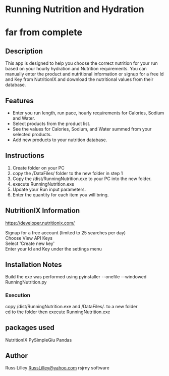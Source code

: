 # Running Nutrition and Hydration

# far from complete

## Description

This app is designed to help you choose the correct nutrition for your run based on your hourly hydration and Nutrition requirements.
You can manually enter the product and nutritional information or signup for a free Id and Key from NutritionIX and download
the nutritional values from their database.

## Features

- Enter you run length, run pace, hourly requirements for Calories, Sodium and Water.
- Select products from the product list.
- See the values for Calories, Sodium, and Water summed from your selected products.
- Add new products to your nutrition database.

## Instructions

1. Create folder on your PC
2. copy the /DataFiles/ folder to the new folder in step 1
3. Copy the /dist/RunningNutrition.exe to your PC into the new folder.
4. execute RunningNutrition.exe
5. Update your Run input parameters.
6. Enter the quantity for each item you will bring.

## NutritionIX Information

https://developer.nutritionix.com/

Signup for a free account (limited to 25 searches per day)  
Choose View API Keys  
Select 'Create new key'  
Enter your Id and Key under the settings menu   


## Installation Notes

Build the exe was performed using 
pyinstaller --onefile --windowed RunningNutrition.py  

### Execution

copy /dist/RunningNutrition.exe and 
/DataFiles/*.*  to a new folder   
cd to the folder then execute RunningNutrition.exe

## packages used

NutritionIX
PySimpleGiu
Pandas


## Author

Russ Lilley
RussLilley@yahoo.com
rsjrny software

